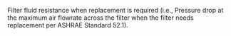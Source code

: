 Filter fluid resistance when replacement is required (i.e., Pressure drop at the maximum air flowrate across the filter when the filter needs replacement per ASHRAE Standard 52.1).

